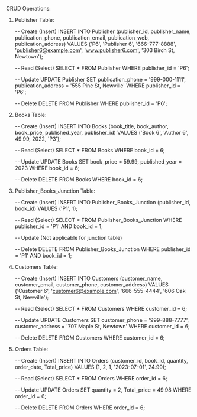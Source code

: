 CRUD Operations:

1. Publisher Table:

    -- Create (Insert)
    INSERT INTO Publisher (publisher_id, publisher_name, publication_phone, publication_email, publication_web, publication_address)
    VALUES ('P6', 'Publisher 6', '666-777-8888', '<publisher6@example.com>', 'www.publisher6.com', '303 Birch St, Newtown');

    -- Read (Select)
    SELECT * FROM Publisher WHERE publisher_id = 'P6';

    -- Update
    UPDATE Publisher
    SET publication_phone = '999-000-1111', publication_address = '555 Pine St, Newville'
    WHERE publisher_id = 'P6';

    -- Delete
    DELETE FROM Publisher WHERE publisher_id = 'P6';
2. Books Table:

    -- Create (Insert)
    INSERT INTO Books (book_title, book_author, book_price, published_year, publisher_id)
    VALUES ('Book 6', 'Author 6', 49.99, 2022, 'P3');

    -- Read (Select)
    SELECT * FROM Books WHERE book_id = 6;

    -- Update
    UPDATE Books
    SET book_price = 59.99, published_year = 2023
    WHERE book_id = 6;

    -- Delete
    DELETE FROM Books WHERE book_id = 6;

3. Publisher_Books_Junction Table:

    -- Create (Insert)
    INSERT INTO Publisher_Books_Junction (publisher_id, book_id)
    VALUES ('P1', 1);

    -- Read (Select)
    SELECT * FROM Publisher_Books_Junction WHERE publisher_id = 'P1' AND book_id = 1;

    -- Update (Not applicable for junction table)

    -- Delete
    DELETE FROM Publisher_Books_Junction WHERE publisher_id = 'P1' AND book_id = 1;

4. Customers Table:

    -- Create (Insert)
    INSERT INTO Customers (customer_name, customer_email, customer_phone, customer_address)
    VALUES ('Customer 6', '<customer6@example.com>', '666-555-4444', '606 Oak St, Newville');

    -- Read (Select)
    SELECT * FROM Customers WHERE customer_id = 6;

    -- Update
    UPDATE Customers
    SET customer_phone = '999-888-7777', customer_address = '707 Maple St, Newtown'
    WHERE customer_id = 6;

    -- Delete
    DELETE FROM Customers WHERE customer_id = 6;

5. Orders Table:

    -- Create (Insert)
    INSERT INTO Orders (customer_id, book_id, quantity, order_date, Total_price)
    VALUES (1, 2, 1, '2023-07-01', 24.99);

    -- Read (Select)
    SELECT * FROM Orders WHERE order_id = 6;

    -- Update
    UPDATE Orders
    SET quantity = 2, Total_price = 49.98
    WHERE order_id = 6;

    -- Delete
    DELETE FROM Orders WHERE order_id = 6;
